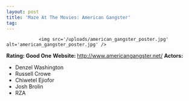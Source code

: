 ```yaml
---
layout: post
title: 'Maze At The Movies: American Gangster'
tag: 
---
```



                <img src='/uploads/american_gangster_poster.jpg' alt='american_gangster_poster.jpg' />
<p><strong>Rating: Good One</strong>
<strong>Website: </strong><a href="http://www.americangangster.net/"><a href="http://www.americangangster.net/">http://www.americangangster.net/</a></a>
<strong>Actors: </strong></p>
<ul>
    <li>Denzel Washington</li>
    <li>Russell Crowe</li>
    <li>Chiwetel Ejiofor</li>
    <li>Josh Brolin</li>
    <li>RZA</li>
</ul>
            

